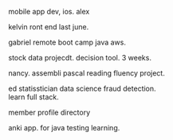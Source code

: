 
mobile app dev, ios. 
alex


kelvin
ront end last june. 

gabriel
remote boot camp 
java aws. 

stock data projecdt. 
decision tool. 
3 weeks. 

nancy. 
assembli
pascal
reading fluency project. 

ed 
statisstician
data science
fraud detection.  
learn full stack. 

member profile directory

anki app. for java testing learning.  

